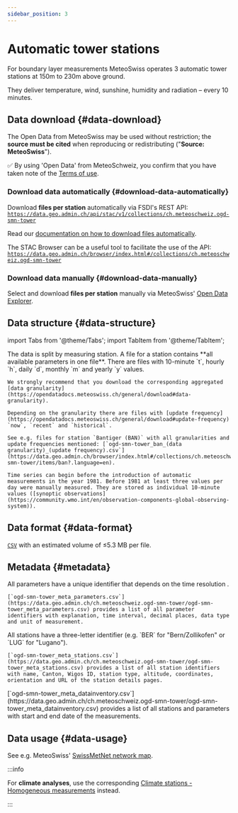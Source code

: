 ```yaml
---
sidebar_position: 3
---
```


# Automatic tower stations

For boundary layer measurements MeteoSwiss operates 3 automatic tower stations at 150m to 230m above ground.

They deliver temperature, wind, sunshine, humidity and radiation <!-- and pressure --> – every 10 minutes.

<!-- To do: describe particularities of station PSI -->

## Data download {#data-download}

The Open Data from MeteoSwiss may be used without restriction; the **source must be cited** when reproducing or redistributing ("**Source: MeteoSwiss**").

:white_check_mark: By using 'Open Data' from MeteoSchweiz, you confirm that you have taken note of the [Terms of use](/general/terms-of-use).

### Download data automatically {#download-data-automatically}

Download **files per station** automatically via FSDI's REST API: [`https://data.geo.admin.ch/api/stac/v1/collections/ch.meteoschweiz.ogd-smn-tower`](https://data.geo.admin.ch/api/stac/v1/collections/ch.meteoschweiz.ogd-smn-tower)

Read our [documentation on how to download files automatically](/general/download#how-to-download-files-automatically).

The STAC Browser can be a useful tool to facilitate the use of the API: [`https://data.geo.admin.ch/browser/index.html#/collections/ch.meteoschweiz.ogd-smn-tower`](https://data.geo.admin.ch/browser/index.html#/collections/ch.meteoschweiz.ogd-smn-tower)

### Download data manually {#download-data-manually}

Select and download **files per station** manually via MeteoSwiss' [Open Data Explorer](https://www.meteoswiss.admin.ch/services-and-publications/applications/ext/download-data-without-coding-skills.html#lang=en&mdt=normal&pgid=&sid=&col=&di=&tr=&hdr=).

## Data structure {#data-structure}

import Tabs from '@theme/Tabs';
import TabItem from '@theme/TabItem';

<Tabs queryString="data-structure">
  <TabItem value="files-per-station" label="Files per station">
    The data is split by measuring station.  A file for a station contains **all available parameters in one file**. There are files with 10-minute `t`, hourly `h`, daily `d`, monthly `m` and yearly `y` values.

    We strongly recommend that you download the corresponding aggregated [data granularity](https://opendatadocs.meteoswiss.ch/general/download#data-granularity).
   
    Depending on the granularity there are files with [update frequency](https://opendatadocs.meteoswiss.ch/general/download#update-frequency) `now`, `recent` and `historical`.
    
    See e.g. files for station `Bantiger (BAN)` with all granularities and update frequencies mentioned: [`ogd-smn-tower_ban_(data granularity)_(update frequency).csv`](https://data.geo.admin.ch/browser/index.html#/collections/ch.meteoschweiz.ogd-smn-tower/items/ban?.language=en).
    
    Time series can begin before the introduction of automatic measurements in the year 1981. Before 1981 at least three values per day were manually measured. They are stored as individual 10-minute values ([synoptic observations](https://community.wmo.int/en/observation-components-global-observing-system)).
  </TabItem>
</Tabs>

## Data format {#data-format}

[`CSV`](https://opendatadocs.meteoswiss.ch/general/download#column-separators-and-decimal-dividers) with an estimated volume of ≤5.3 MB per file.

## Metadata {#metadata}

<Tabs queryString="metadata">
  <TabItem value="parameters" label="Parameter">
    All parameters have a unique identifier that depends on the time resolution <!-- (e.g. `dkl010z0` for "wind direction; ten-minute average") -->.
    
    [`ogd-smn-tower_meta_parameters.csv`](https://data.geo.admin.ch/ch.meteoschweiz.ogd-smn-tower/ogd-smn-tower_meta_parameters.csv) provides a list of all parameter identifiers with explanation, time interval, decimal places, data type and unit of measurement.
  </TabItem>
  <TabItem value="stations" label="Stations">
    All stations have a three-letter identifier (e.g. `BER` for "Bern/Zollikofen" or `LUG` for "Lugano").
    
    [`ogd-smn-tower_meta_stations.csv`](https://data.geo.admin.ch/ch.meteoschweiz.ogd-smn-tower/ogd-smn-tower_meta_stations.csv) provides a list of all station identifiers with name, Canton, Wigos ID, station type, altitude, coordinates, orientation and URL of the station details pages.
  </TabItem>
  <TabItem value="data-inventory" label="Data inventory">
    [`ogd-smn-tower_meta_datainventory.csv`](https://data.geo.admin.ch/ch.meteoschweiz.ogd-smn-tower/ogd-smn-tower_meta_datainventory.csv) provides a list of all stations and parameters with start and end date of the measurements.
  </TabItem>
</Tabs>

## Data usage {#data-usage}

See e.g. MeteoSwiss' [SwissMetNet network map](https://www.meteoswiss.admin.ch/services-and-publications/applications/measurement-values-and-measuring-networks.html#param=messnetz-automatisch&lang=en).

:::info

For **climate analyses**, use the corresponding [Climate stations - Homogeneous measurements](https://opendatadocs.meteoswiss.ch/c-climate-data) instead.

:::
